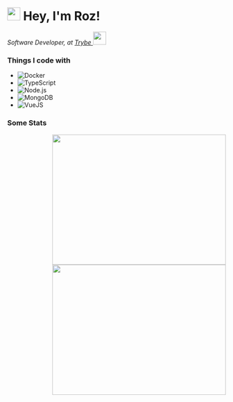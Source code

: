 <h1>
  <img
    src="https://emojis.slackmojis.com/emojis/images/1531849430/4246/blob-sunglasses.gif?1531849430"
    width="30"
  />
  Hey, I'm Roz!
</h1>

<p>
  <em>Software Developer, at <a href="https://github.com/betrybe"> Trybe </a>
    <img
      src="https://media.giphy.com/media/WUlplcMpOCEmTGBtBW/giphy.gif"
      width="30"
    />
  </em>
</p>

<h3>Things I code with</h3>
<ul>
  <li>
    <img src="http://img.shields.io/badge/-Docker-2496ED?style=flat-square&logo=docker&logoColor=white" alt="Docker" />
  </li>
  <li>
    <img src="http://img.shields.io/badge/-TypeScript-007ACC?style=flat-square&logo=typescript&logoColor=white" alt="TypeScript" />
  </li>
  <li>
    <img src="https://img.shields.io/badge/Node.js%20-%2343853D.svg?&style=flat-square&logo=node.js&logoColor=white" alt="Node.js" />
  </li>
  <li>
    <img src="https://img.shields.io/badge/MongoDB-%234ea94b.svg?&style=flat-square&logo=mongodb&logoColor=white" alt="MongoDB" />
  </li>
  <li>
    <img src="https://img.shields.io/badge/VueJS%20-%2335495e.svg?&style=flat-square&logo=vue.js&logoColor=%234FC08D" alt="VueJS" />
  </li>
</ul>

<h3>Some Stats</h3>
<img src="https://github-readme-stats.vercel.app/api?username=roziscoding&layout=compact&theme=dracula&count_private=true" height="300px" width="400px" align="right" />
<img src="https://github-readme-stats.vercel.app/api/top-langs?username=roziscoding&layout=compact&theme=dracula&count_private=true" height="300px" width="400px" align="right" />
